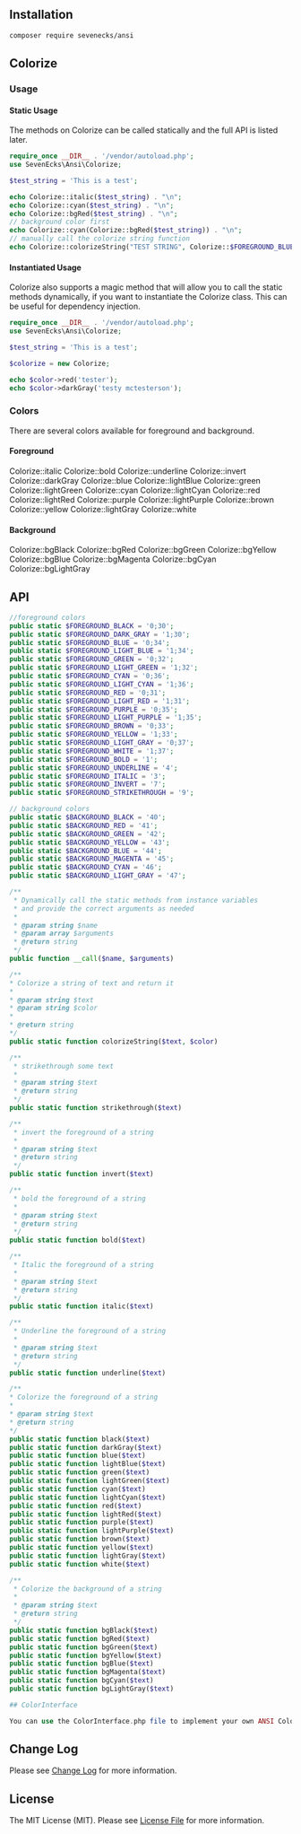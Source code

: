 ## Installation
```bash
composer require sevenecks/ansi
```

## Colorize

### Usage

#### Static Usage
The methods on Colorize can be called statically and the full API is listed later. 

```php
require_once __DIR__ . '/vendor/autoload.php';
use SevenEcks\Ansi\Colorize;

$test_string = 'This is a test';

echo Colorize::italic($test_string) . "\n";
echo Colorize::cyan($test_string) . "\n";
echo Colorize::bgRed($test_string) . "\n";
// background color first
echo Colorize::cyan(Colorize::bgRed($test_string)) . "\n";
// manually call the colorize string function
echo Colorize::colorizeString("TEST STRING", Colorize::$FOREGROUND_BLUE);
```

#### Instantiated Usage
Colorize also supports a magic method that will allow you to call the static methods dynamically, if you want to instantiate the Colorize class. This can be useful for dependency injection.

```php
require_once __DIR__ . '/vendor/autoload.php';
use SevenEcks\Ansi\Colorize;

$test_string = 'This is a test';

$colorize = new Colorize;

echo $color->red('tester');
echo $color->darkGray('testy mctesterson');
```

### Colors

There are several colors available for foreground and background.

#### Foreground

Colorize::italic
Colorize::bold
Colorize::underline
Colorize::invert
Colorize::darkGray
Colorize::blue
Colorize::lightBlue
Colorize::green
Colorize::lightGreen
Colorize::cyan
Colorize::lightCyan
Colorize::red
Colorize::lightRed
Colorize::purple
Colorize::lightPurple
Colorize::brown
Colorize::yellow
Colorize::lightGray
Colorize::white

#### Background

Colorize::bgBlack
Colorize::bgRed
Colorize::bgGreen
Colorize::bgYellow
Colorize::bgBlue
Colorize::bgMagenta
Colorize::bgCyan
Colorize::bgLightGray

## API
```php
//foreground colors
public static $FOREGROUND_BLACK = '0;30';
public static $FOREGROUND_DARK_GRAY = '1;30';
public static $FOREGROUND_BLUE = '0;34';
public static $FOREGROUND_LIGHT_BLUE = '1;34';
public static $FOREGROUND_GREEN = '0;32';
public static $FOREGROUND_LIGHT_GREEN = '1;32';
public static $FOREGROUND_CYAN = '0;36';
public static $FOREGROUND_LIGHT_CYAN = '1;36';
public static $FOREGROUND_RED = '0;31';
public static $FOREGROUND_LIGHT_RED = '1;31';
public static $FOREGROUND_PURPLE = '0;35';
public static $FOREGROUND_LIGHT_PURPLE = '1;35';
public static $FOREGROUND_BROWN = '0;33';
public static $FOREGROUND_YELLOW = '1;33';
public static $FOREGROUND_LIGHT_GRAY = '0;37';
public static $FOREGROUND_WHITE = '1;37';
public static $FOREGROUND_BOLD = '1';
public static $FOREGROUND_UNDERLINE = '4';
public static $FOREGROUND_ITALIC = '3'; 
public static $FOREGROUND_INVERT = '7';
public static $FOREGROUND_STRIKETHROUGH = '9';

// background colors 
public static $BACKGROUND_BLACK = '40';
public static $BACKGROUND_RED = '41';
public static $BACKGROUND_GREEN = '42';
public static $BACKGROUND_YELLOW = '43';
public static $BACKGROUND_BLUE = '44';
public static $BACKGROUND_MAGENTA = '45';
public static $BACKGROUND_CYAN = '46';
public static $BACKGROUND_LIGHT_GRAY = '47'; 

/**
 * Dynamically call the static methods from instance variables
 * and provide the correct arguments as needed
 *
 * @param string $name
 * @param array $arguments
 * @return string
 */
public function __call($name, $arguments)

/**
* Colorize a string of text and return it
*
* @param string $text
* @param string $color
*
* @return string
*/
public static function colorizeString($text, $color) 

/**
 * strikethrough some text 
 *
 * @param string $text
 * @return string
 */
public static function strikethrough($text)

/**
 * invert the foreground of a string
 *
 * @param string $text
 * @return string
 */
public static function invert($text)

/**
 * bold the foreground of a string
 *
 * @param string $text
 * @return string
 */
public static function bold($text)

/**
 * Italic the foreground of a string
 *
 * @param string $text
 * @return string
 */
public static function italic($text)

/**
 * Underline the foreground of a string
 *
 * @param string $text
 * @return string
 */
public static function underline($text)

/**
* Colorize the foreground of a string
*
* @param string $text
* @return string
*/
public static function black($text)
public static function darkGray($text)
public static function blue($text)
public static function lightBlue($text)
public static function green($text)
public static function lightGreen($text)
public static function cyan($text)
public static function lightCyan($text)
public static function red($text)
public static function lightRed($text)
public static function purple($text)
public static function lightPurple($text)
public static function brown($text)
public static function yellow($text)
public static function lightGray($text)
public static function white($text)

/**
 * Colorize the background of a string
 *
 * @param string $text
 * @return string
 */
public static function bgBlack($text)
public static function bgRed($text)
public static function bgGreen($text)
public static function bgYellow($text)
public static function bgBlue($text)
public static function bgMagenta($text)
public static function bgCyan($text)
public static function bgLightGray($text)

## ColorInterface

You can use the ColorInterface.php file to implement your own ANSI Colorization class. The interface requires all the functions that the Colorize class implements, but does not care about how you define your colors or what is going on below the hood.

```
## Change Log
Please see [Change Log](CHANGELOG.md) for more information.

## License
The MIT License (MIT). Please see [License File](LICENSE.md) for more information.
